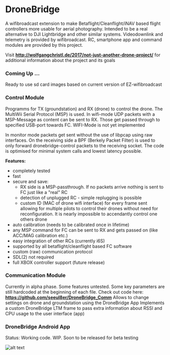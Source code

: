 # DroneBridge

A wifibroadcast extension to make Betaflight/Cleanflight/iNAV based flight controllers more usable for aerial photography. Intended to be a real alternative to DJI Lightbridge and other similar systems. Videodownlink and telemetry is provided by wifibroadcast. RC, smartphone app and command modules are provided by this project.

Visit <b>http://wolfgangchristl.de/2017/not-just-another-drone-project/</b> for additional information about the project and its goals

<h3>Coming Up ...</h3>
Ready to use sd card images based on current version of EZ-wifibroadcast

<h3>Control Module</h3>

Programms for TX (groundstation) and RX (drone) to control the drone. The MultiWii Serial Protocol (MSP) is used. In wifi-mode UDP packets with a MSP-Message as content can be sent to RX. Those get passed through to specified USB-port towards FC. WIFI-Mode is not yet implemented


In monitor mode packets get sent without the use of libpcap using raw interfaces. On the receiving side a BPF (Berkely Packet Filter) is used to only forward dronebridge-control packets to the receiving socket. The code is optimised for minimal system calls and lowest latency possible.

<b>Features:</b>
 - completely tested
 - fast
 - secure and save: 
   - RX side is a MSP-passthrough. If no packets arrive nothing is sent to FC just like a "real" RC
   - detection of unplugged RC - simple replugging is possible
   - custom ID (MAC of drone wifi interface) for every frame sent allowing for multiple pilots to control their drones without need   for reconfiguration. It is nearly impossible to accendantly control one others drone 
 - auto calibration (needs to be calibrated once in lifetime)
 - any MSP command for FC can be sent to RX and gets passed on (like ACC/MAG calibration etc.)
 - easy integration of other RCs (currently i6S)
 - supported by all betaflight/cleanflight based FC software
 - custom (raw) communication protocol
 - SDL(2) not required
 - full XBOX controller support (future release)


<h3>Communication Module</h3>

Currently in alpha phase. Some features untested. Some key parameters are still hardcoded at the beginning of each file.
Check out code here: <b>https://github.com/seeul8er/DroneBridge_Comm</b>
Allows to change settings on drone and groundstation using the DroneBridge App
Implements a custom DroneBridge LTM frame to pass extra information about RSSI and CPU usage to the user interface (app)

<h3>DroneBridge Android App</h3>

Status: Working code. WIP. Soon to be released for beta testing

![alt text](https://raw.githubusercontent.com/seeul8er/DroneBridge/master/wiki/dp_app_screen.png)
